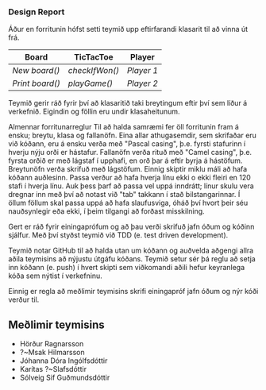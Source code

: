 ### Design Report

Áður en forritunin hófst setti teymið upp eftirfarandi klasarit til að vinna út frá.

Board                    | TicTacToe               | Player
-------------------------|-------------------------|------------
*New board()*            |*checkIfWon()*           | *Player 1*
*Print board()*          |*playGame()*             | *Player 2*

Teymið gerir ráð fyrir því að klasaritið taki breytingum eftir því sem líður á verkefnið. Eigindin og föllin eru undir klasaheitunum.

Almennar forritunarreglur
Til að halda samræmi fer öll forritunin fram á ensku; breytu­, klasa­ og fallanöfn. Eina allar athugasemdir, sem skrifaðar eru við kóðann, eru á ensku verða  með "Pascal casing", þ.e. fyrsti stafurinn í hverju nýju orði er hástafur. Fallanöfn verða rituð með "Camel casing", þ.e. fyrsta orðið er með lágstaf í upphafi, en orð þar á eftir byrja á hástöfum. Breytunöfn verða skrifuð með lágstöfum.
Einnig skiptir miklu máli að hafa kóðann auðlesinn. Passa verður að hafa hverja línu ekki o ekki fleiri en 120 stafi í hverja línu. Auk þess þarf að passa vel uppá inndrátt; línur skulu vera
dregnar inn með því að notast við "tab" takkann í stað bilstangarinnar. Í öllum föllum skal passa uppá að hafa slaufusviga, óháð því hvort þeir séu nauðsynlegir eða ekki, í þeim tilgangi að forðast misskilning.

Gert er ráð fyrir einingaprófum og að þau verði skrifuð jafn óðum og kóðinn sjálfur. Með því styðst teymið við TDD (e. test driven development).

Teymið notar GitHub til að halda utan um kóðann og auðvelda aðgengi allra aðila teymisins að nýjustu útgáfu kóðans. Teymið setur sér þá reglu að setja inn kóðann (e. push) í hvert skipti sem viðkomandi aðili hefur keyranlega kóða sem nýtist í verkefninu.

Einnig er regla að meðlimir teymisins skrifi einingapróf jafn óðum og nýr kóði verður til.



## Meðlimir teymisins

- Hörður Ragnarsson
- ?~Msak Hilmarsson
- Jóhanna Dóra Ingólfsdóttir
- Karítas ?~Slafsdóttir
- Sólveig Sif Guðmundsdóttir
